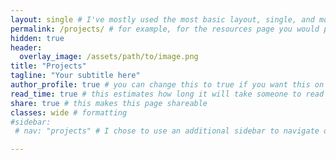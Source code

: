 ```yaml
---
layout: single # I've mostly used the most basic layout, single, and modified it from there but feel free to pick a different one and play around!
permalink: /projects/ # for example, for the resources page you would put resources
hidden: true
header:
  overlay_image: /assets/path/to/image.png
title: "Projects"
tagline: "Your subtitle here"   
author_profile: true # you can change this to true if you want this on the side again!
read_time: true # this estimates how long it will take someone to read this page
share: true # this makes this page shareable
classes: wide # formatting
#sidebar:
 # nav: "projects" # I chose to use an additional sidebar to navigate different parts of this page instead of the author profile. If you use this you will have to add a new section to your navigation.yml file, or you can comment this section out.

---
```

